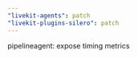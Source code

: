 ```yaml
---
"livekit-agents": patch
"livekit-plugins-silero": patch
---
```


pipelineagent: expose timing metrics

